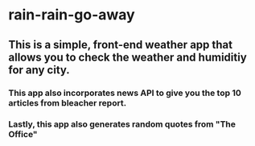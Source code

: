 # rain-rain-go-away

## This is a simple, front-end weather app that allows you to check the weather and humiditiy for any city.

### This app also incorporates news API to give you the top 10 articles from bleacher report.

### Lastly, this app also generates random quotes from "The Office"
